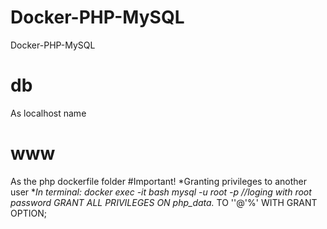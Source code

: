 # Docker-PHP-MySQL
Docker-PHP-MySQL
# db
As localhost name
# www
As the php dockerfile folder
#Important! 
*Granting privileges to another user 
**In terminal:
   docker exec -it <container name or id>   bash
   mysql -u root -p
   //loging with root password
   GRANT ALL PRIVILEGES ON php_data.* TO '<user name>'@'%' WITH GRANT OPTION;
